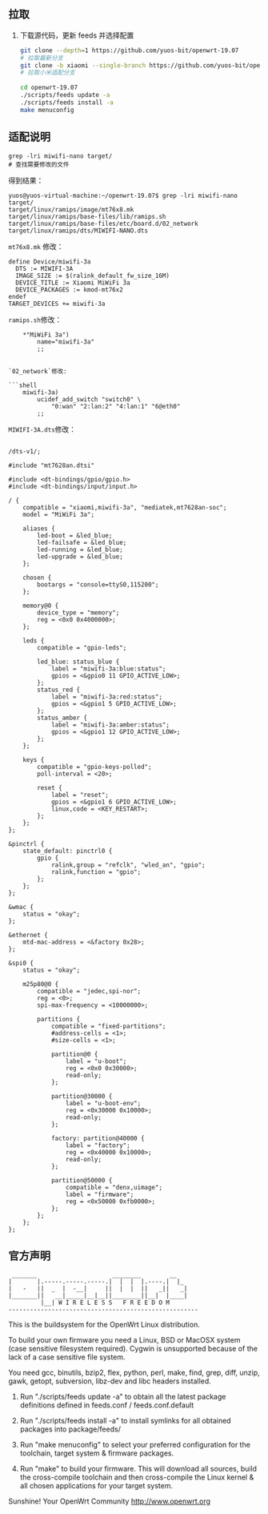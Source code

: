 ## 拉取
1. 下载源代码，更新 feeds 并选择配置

   ```bash
   git clone --depth=1 https://github.com/yuos-bit/openwrt-19.07
   # 拉取最新分支
   git clone -b xiaomi --single-branch https://github.com/yuos-bit/openwrt-19.07
   # 拉取小米适配分支
  
   cd openwrt-19.07
   ./scripts/feeds update -a
   ./scripts/feeds install -a
   make menuconfig
   ```  
   
 ## 适配说明
 

```shell
grep -lri miwifi-nano target/
# 查找需要修改的文件
```

得到结果：
```shell
yuos@yuos-virtual-machine:~/openwrt-19.07$ grep -lri miwifi-nano target/
target/linux/ramips/image/mt76x8.mk
target/linux/ramips/base-files/lib/ramips.sh
target/linux/ramips/base-files/etc/board.d/02_network
target/linux/ramips/dts/MIWIFI-NANO.dts
```

`mt76x8.mk` 修改：

```shell
define Device/miwifi-3a
  DTS := MIWIFI-3A
  IMAGE_SIZE := $(ralink_default_fw_size_16M)
  DEVICE_TITLE := Xiaomi MiWiFi 3a
  DEVICE_PACKAGES := kmod-mt76x2
endef
TARGET_DEVICES += miwifi-3a
```

`ramips.sh`修改：

```shell
	*"MiWiFi 3a")
		name="miwifi-3a"
		;;
```
```shell

`02_network`修改:

```shell
	miwifi-3a)
		ucidef_add_switch "switch0" \
			"0:wan" "2:lan:2" "4:lan:1" "6@eth0"
		;;
```
`MIWIFI-3A.dts`修改：

```shell

/dts-v1/;

#include "mt7628an.dtsi"

#include <dt-bindings/gpio/gpio.h>
#include <dt-bindings/input/input.h>

/ {
	compatible = "xiaomi,miwifi-3a", "mediatek,mt7628an-soc";
	model = "MiWiFi 3a";

	aliases {
		led-boot = &led_blue;
		led-failsafe = &led_blue;
		led-running = &led_blue;
		led-upgrade = &led_blue;
	};

	chosen {
		bootargs = "console=ttyS0,115200";
	};

	memory@0 {
		device_type = "memory";
		reg = <0x0 0x4000000>;
	};

	leds {
		compatible = "gpio-leds";

		led_blue: status_blue {
			label = "miwifi-3a:blue:status";
			gpios = <&gpio0 11 GPIO_ACTIVE_LOW>;
		};
		status_red {
			label = "miwifi-3a:red:status";
			gpios = <&gpio1 5 GPIO_ACTIVE_LOW>;
		};
		status_amber {
			label = "miwifi-3a:amber:status";
			gpios = <&gpio1 12 GPIO_ACTIVE_LOW>;
		};
	};

	keys {
		compatible = "gpio-keys-polled";
		poll-interval = <20>;

		reset {
			label = "reset";
			gpios = <&gpio1 6 GPIO_ACTIVE_LOW>;
			linux,code = <KEY_RESTART>;
		};
	};
};

&pinctrl {
	state_default: pinctrl0 {
		gpio {
			ralink,group = "refclk", "wled_an", "gpio";
			ralink,function = "gpio";
		};
	};
};

&wmac {
	status = "okay";
};

&ethernet {
	mtd-mac-address = <&factory 0x28>;
};

&spi0 {
	status = "okay";

	m25p80@0 {
		compatible = "jedec,spi-nor";
		reg = <0>;
		spi-max-frequency = <10000000>;

		partitions {
			compatible = "fixed-partitions";
			#address-cells = <1>;
			#size-cells = <1>;

			partition@0 {
				label = "u-boot";
				reg = <0x0 0x30000>;
				read-only;
			};

			partition@30000 {
				label = "u-boot-env";
				reg = <0x30000 0x10000>;
				read-only;
			};

			factory: partition@40000 {
				label = "factory";
				reg = <0x40000 0x10000>;
				read-only;
			};

			partition@50000 {
				compatible = "denx,uimage";
				label = "firmware";
				reg = <0x50000 0xfb0000>;
			};
		};
	};
};

```

 
 
 ## 官方声明
 
 
 ```
  _______                     ________        __
 |       |.-----.-----.-----.|  |  |  |.----.|  |_
 |   -   ||  _  |  -__|     ||  |  |  ||   _||   _|
 |_______||   __|_____|__|__||________||__|  |____|
          |__| W I R E L E S S   F R E E D O M
 -----------------------------------------------------
```
This is the buildsystem for the OpenWrt Linux distribution.

To build your own firmware you need a Linux, BSD or MacOSX system (case
sensitive filesystem required). Cygwin is unsupported because of the lack
of a case sensitive file system.

You need gcc, binutils, bzip2, flex, python, perl, make, find, grep, diff,
unzip, gawk, getopt, subversion, libz-dev and libc headers installed.

1. Run "./scripts/feeds update -a" to obtain all the latest package definitions
defined in feeds.conf / feeds.conf.default

2. Run "./scripts/feeds install -a" to install symlinks for all obtained
packages into package/feeds/

3. Run "make menuconfig" to select your preferred configuration for the
toolchain, target system & firmware packages.

4. Run "make" to build your firmware. This will download all sources, build
the cross-compile toolchain and then cross-compile the Linux kernel & all
chosen applications for your target system.

Sunshine!
	Your OpenWrt Community
	http://www.openwrt.org



